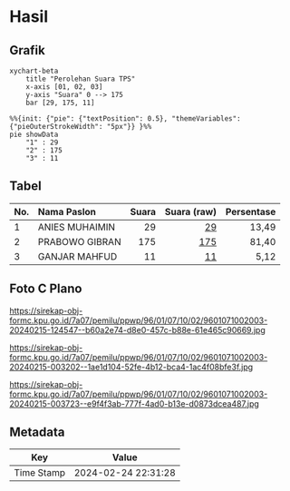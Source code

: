 # Hasil

## Grafik

```mermaid
xychart-beta
    title "Perolehan Suara TPS"
    x-axis [01, 02, 03]
    y-axis "Suara" 0 --> 175
    bar [29, 175, 11]
```

```mermaid
%%{init: {"pie": {"textPosition": 0.5}, "themeVariables": {"pieOuterStrokeWidth": "5px"}} }%%
pie showData
    "1" : 29
    "2" : 175
    "3" : 11
```

## Tabel

| No. | Nama Paslon    | Suara | Suara (raw) | Persentase |
|:--- |:-------------- | -----:| -----------:| ----------:|
| 1   | ANIES MUHAIMIN | 29    | [29][p-1]   | 13,49      |
| 2   | PRABOWO GIBRAN | 175   | [175][p-2]  | 81,40      |
| 3   | GANJAR MAHFUD  | 11    | [11][p-3]   | 5,12       |


[p-1]: https://github.com/gigit-pemilu/pemilu-2024-96-papua-barat-daya/blob/main/pilpres/hitung-suara/sub/96-papua-barat-daya/sub/01-sorong/sub/07-aimas/sub/1002-malawili/sub/003-tps/sub/paslon-1.txt
[p-2]: https://github.com/gigit-pemilu/pemilu-2024-96-papua-barat-daya/blob/main/pilpres/hitung-suara/sub/96-papua-barat-daya/sub/01-sorong/sub/07-aimas/sub/1002-malawili/sub/003-tps/sub/paslon-2.txt
[p-3]: https://github.com/gigit-pemilu/pemilu-2024-96-papua-barat-daya/blob/main/pilpres/hitung-suara/sub/96-papua-barat-daya/sub/01-sorong/sub/07-aimas/sub/1002-malawili/sub/003-tps/sub/paslon-3.txt

## Foto C Plano

https://sirekap-obj-formc.kpu.go.id/7a07/pemilu/ppwp/96/01/07/10/02/9601071002003-20240215-124547--b60a2e74-d8e0-457c-b88e-61e465c90669.jpg

https://sirekap-obj-formc.kpu.go.id/7a07/pemilu/ppwp/96/01/07/10/02/9601071002003-20240215-003202--1ae1d104-52fe-4b12-bca4-1ac4f08bfe3f.jpg

https://sirekap-obj-formc.kpu.go.id/7a07/pemilu/ppwp/96/01/07/10/02/9601071002003-20240215-003723--e9f4f3ab-777f-4ad0-b13e-d0873dcea487.jpg


## Metadata

| Key        | Value               |
| ---------- | ------------------- |
| Time Stamp | 2024-02-24 22:31:28 |



